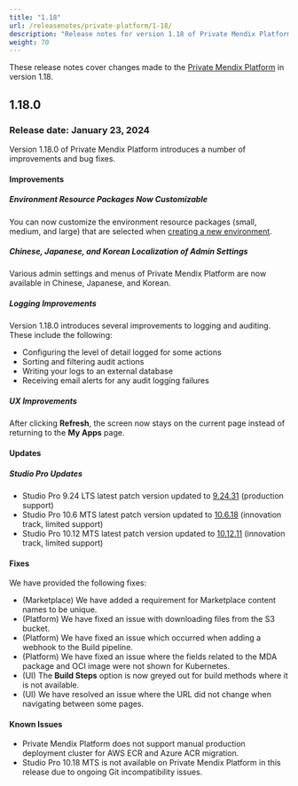```yaml
---
title: "1.18"
url: /releasenotes/private-platform/1-18/
description: "Release notes for version 1.18 of Private Mendix Platform"
weight: 70
---
```


These release notes cover changes made to the [Private Mendix Platform](/private-mendix-platform/) in version 1.18.

## 1.18.0

### Release date: January 23, 2024

Version 1.18.0 of Private Mendix Platform introduces a number of improvements and bug fixes.

#### Improvements

##### Environment Resource Packages Now Customizable

You can now customize the environment resource packages (small, medium, and large) that are selected when [creating a new environment](/developerportal/deploy/private-cloud-deploy/#create-environment).

##### Chinese, Japanese, and Korean Localization of Admin Settings

Various admin settings and menus of Private Mendix Platform are now available in Chinese, Japanese, and Korean.

##### Logging Improvements

Version 1.18.0 introduces several improvements to logging and auditing. These include the following:

* Configuring the level of detail logged for some actions
* Sorting and filtering audit actions
* Writing your logs to an external database
* Receiving email alerts for any audit logging failures

##### UX Improvements

After clicking **Refresh**, the screen now stays on the current page instead of returning to the **My Apps** page.

#### Updates

##### Studio Pro Updates

* Studio Pro 9.24 LTS latest patch version updated to [9.24.31](/releasenotes/studio-pro/9.24/#92431) (production support)
* Studio Pro 10.6 MTS latest patch version updated to [10.6.18](/releasenotes/studio-pro/10.6/#10618) (innovation track, limited support)
* Studio Pro 10.12 MTS latest patch version updated to [10.12.11](/releasenotes/studio-pro/10.12/#101211) (innovation track, limited support)

#### Fixes

We have provided the following fixes:

* (Marketplace) We have added a requirement for Marketplace content names to be unique.
* (Platform) We have fixed an issue with downloading files from the S3 bucket.
* (Platform) We have fixed an issue which occurred when adding a webhook to the Build pipeline.
* (Platform) We have fixed an issue where the fields related to the MDA package and OCI image were not shown for Kubernetes.
* (UI) The **Build Steps** option is now greyed out for build methods where it is not available.
* (UI) We have resolved an issue where the URL did not change when navigating between some pages.

#### Known Issues

* Private Mendix Platform does not support manual production deployment cluster for AWS ECR and Azure ACR migration.
* Studio Pro 10.18 MTS is not available on Private Mendix Platform in this release due to ongoing Git incompatibility issues.
